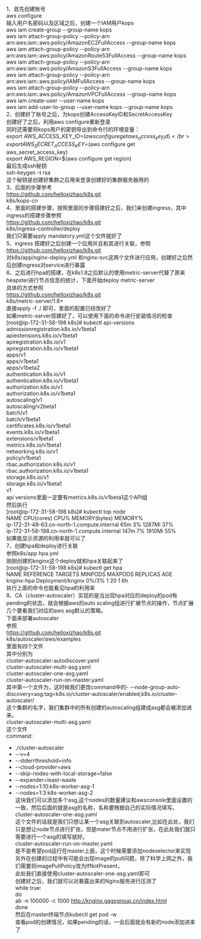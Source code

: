 1、首先创建账号</br>
aws configure</br>
输入用户名密码以及区域之后，创建一个IAM用户kops</br>
aws iam create-group --group-name kops</br>
aws iam attach-group-policy --policy-arn arn:aws:iam::aws:policy/AmazonEC2FullAccess --group-name kops</br>
aws iam attach-group-policy --policy-arn arn:aws:iam::aws:policy/AmazonRoute53FullAccess --group-name kops</br>
aws iam attach-group-policy --policy-arn arn:aws:iam::aws:policy/AmazonS3FullAccess --group-name kops</br>
aws iam attach-group-policy --policy-arn arn:aws:iam::aws:policy/IAMFullAccess --group-name kops</br>
aws iam attach-group-policy --policy-arn arn:aws:iam::aws:policy/AmazonVPCFullAccess --group-name kops</br>
aws iam create-user --user-name kops</br>
aws iam add-user-to-group --user-name kops --group-name kops</br>
2、创建好了账号之后，为kops创建AccessKeyID和SecretAccessKey</br>
创建好了之后，利用aws configure重新登录</br>
同时还需要将kops用户的密钥导出到命令行的环境变量：</br>
export AWS_ACCESS_KEY_ID=$(aws configure get aws_access_key_id)</br>
export AWS_SECRET_ACCESS_KEY=$(aws configure get aws_secret_access_key)</br>
export AWS_REGION=$(aws configure get region)</br>
最后生成ssh秘钥</br>
ssh-keygen -t rsa</br>
这个秘钥是创建好集群之后用来登录创建好的集群服务器用的</br>
3、后面的步骤参考</br>
https://github.com/helloxizhao/k8s.git</br>
k8s/kops-cn</br>
4、里面的搭建步骤，按照里面的步骤搭建好之后，我们来创建ingress，其中ingress的搭建步骤参照</br>
https://github.com/helloxizhao/k8s.git</br>
k8s/ingress-controller/deploy</br>
我们只需要apply mandatory.yml这个文件就好了</br>
5、ingress 搭建好之后创建一个应用并且和其进行关联，参照</br>
https://github.com/helloxizhao/k8s.git</br>
对k8s/app/nginx-deploy.yml 和nginx-svc这两个文件进行应用，创建好之后然后创建ingress对service进行暴露</br>
6、之后进行hpa的搭建，在k8s1.8之后默认的使用metric-server代替了原来heapster进行节点信息的统计，下面开始deploy metric-server</br>
具体的方式参照</br>
https://github.com/helloxizhao/k8s.git</br>
k8s/metric-server/1.8+</br>
直接apply -f ./ 即可，里面的配置已经改好了</br>
如果metric-server搭建好了，可以使用下面的命令进行安装情况的检查</br>
[root@ip-172-31-58-198 k8s]# kubectl api-versions</br>
admissionregistration.k8s.io/v1beta1</br>
apiextensions.k8s.io/v1beta1</br>
apiregistration.k8s.io/v1</br>
apiregistration.k8s.io/v1beta1</br>
apps/v1</br>
apps/v1beta1</br>
apps/v1beta2</br>
authentication.k8s.io/v1</br>
authentication.k8s.io/v1beta1</br>
authorization.k8s.io/v1</br>
authorization.k8s.io/v1beta1</br>
autoscaling/v1</br>
autoscaling/v2beta1</br>
batch/v1</br>
batch/v1beta1</br>
certificates.k8s.io/v1beta1</br>
events.k8s.io/v1beta1</br>
extensions/v1beta1</br>
metrics.k8s.io/v1beta1</br>
networking.k8s.io/v1</br>
policy/v1beta1</br>
rbac.authorization.k8s.io/v1</br>
rbac.authorization.k8s.io/v1beta1</br>
storage.k8s.io/v1</br>
storage.k8s.io/v1beta1</br>
v1</br>
api versions里面一定要有metrics.k8s.io/v1beta1这个API组</br>
然后执行</br>
[root@ip-172-31-58-198 k8s]# kubectl top node</br>
NAME CPU(cores) CPU% MEMORY(bytes) MEMORY%</br>
ip-172-31-48-63.cn-north-1.compute.internal 65m 3% 1287Mi 37%</br>
ip-172-31-58-198.cn-north-1.compute.internal 147m 7% 1910Mi 55%</br>
如果能显示资源的利用率就可以了</br>
7、创建hpa和deploy进行关联</br>
参照k8s/app hpa.yml</br>
刚刚创建的knginx这个deploy就和hpa关联起来了</br>
[root@ip-172-31-58-198 k8s]# kubectl get hpa</br>
NAME REFERENCE TARGETS MINPODS MAXPODS REPLICAS AGE</br>
knginx-hpa Deployment/knginx 0%/3% 1 20 1 6h</br>
执行上面的命令也能看见hpa的利用率</br>
8、CA（cluster-autoscaler）实现的是当出现hpa对应的deploy的pod有pending的状态，就会根据aws的auto scaling组进行扩展节点的操作，节点扩展几个要看我们对应的aws asg默认的策略。</br>
下面来部署autoscaler</br>
参照</br>
https://github.com/helloxizhao/k8s.git</br>
k8s/autoscaler/aws/examples</br>
里面有四个文件</br>
其中分别为</br>
cluster-autoscaler-autodiscover.yaml</br>
cluster-autoscaler-multi-asg.yaml</br>
cluster-autoscaler-one-asg.yaml</br>
cluster-autoscaler-run-on-master.yaml</br>
其中第一个文件为，这时候我们更改command中的- --node-group-auto-discovery=asg:tag=k8s.io/cluster-autoscaler/enabled,k8s.io/cluster-autoscaler/<YOUR CLUSTER NAME></br>
这个集群的名字，我们集群中的所有创建的autoscaling组建成asg都会被添加进来。</br>
cluster-autoscaler-multi-asg.yaml</br>
这个文件</br>
command:</br>
- ./cluster-autoscaler</br>
- --v=4</br>
- --stderrthreshold=info</br>
- --cloud-provider=aws</br>
- --skip-nodes-with-local-storage=false</br>
- --expander=least-waste</br>
- --nodes=1:10:k8s-worker-asg-1</br>
- --nodes=1:3:k8s-worker-asg-2</br>
这块我们可以添加多个asg,这个nodes的数量建议和awsconsole里面设置的一致，然后后面的就是asg的名称，名称要根据自己的实际情况填写。</br>
cluster-autoscaler-one-asg.yaml</br>
这个文件的话就是我们只想让某一个asg关联到autoscaler,比如在此处，我们只是想让node节点进行扩张，但是mater节点不用进行扩张，在此处我们就只需要进行一个asg的填写就好。</br>
cluster-autoscaler-run-on-master.yaml</br>
是不是希望pod运行在master上面，这个时候需要添加nodeselector来实现</br>
另外在创建的过程中有可能会出现image的pull问题，除了科学上网之外，我们需要将imagePullPolicy改为IfNotPresent，</br>
此处我们直接使用cluster-autoscaler-one-asg.yaml即可</br>
创建好之后，我们就可以对暴露出来的Nginx服务进行压测了</br>
while true:</br>
do</br>
ab -n 100000 -c 1000 http://knginx.gagogroup.cn/index.html</br>
done</br>
然后在master终端节点kubectl get pod -w</br>
查看pod的创建情况，如果pending的话，一会后面就会有新的node添加进来了</br>
